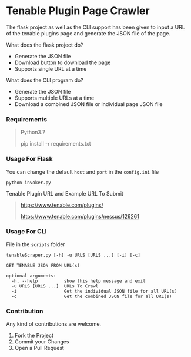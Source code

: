 # Tenable Plugin Page Crawler
The flask project as well as the CLI support has been given to input a URL
of the tenable plugins page and generate the JSON file of the page.

What does the flask project do?
- Generate the JSON file
- Download button to download the page
- Supports single URL at a time
  
What does the CLI program do?
- Generate the JSON file
- Supports multiple URLs at a time
- Download a combined JSON file or individual page JSON file

### Requirements
> Python3.7
> 
> pip install -r requirements.txt

### Usage For Flask
You can change the default `host` and `port` in the `config.ini` file
```
python invoker.py
```

Tenable Plugin URL and Example URL To Submit
> https://www.tenable.com/plugins/
> 
> https://www.tenable.com/plugins/nessus/126261

### Usage For CLI
File in the `scripts` folder
```
tenableScraper.py [-h] -u URLS [URLS ...] [-i] [-c]

GET TENABLE JSON FROM URL(s)

optional arguments:
  -h, --help          show this help message and exit
  -u URLS [URLS ...]  URLs To Crawl
  -i                  Get the individual JSON file for all URL(s)
  -c                  Get the combined JSON file for all URL(s)
```

### Contribution

Any kind of contributions are welcome.

1. Fork the Project
2. Commit your Changes
3. Open a Pull Request


